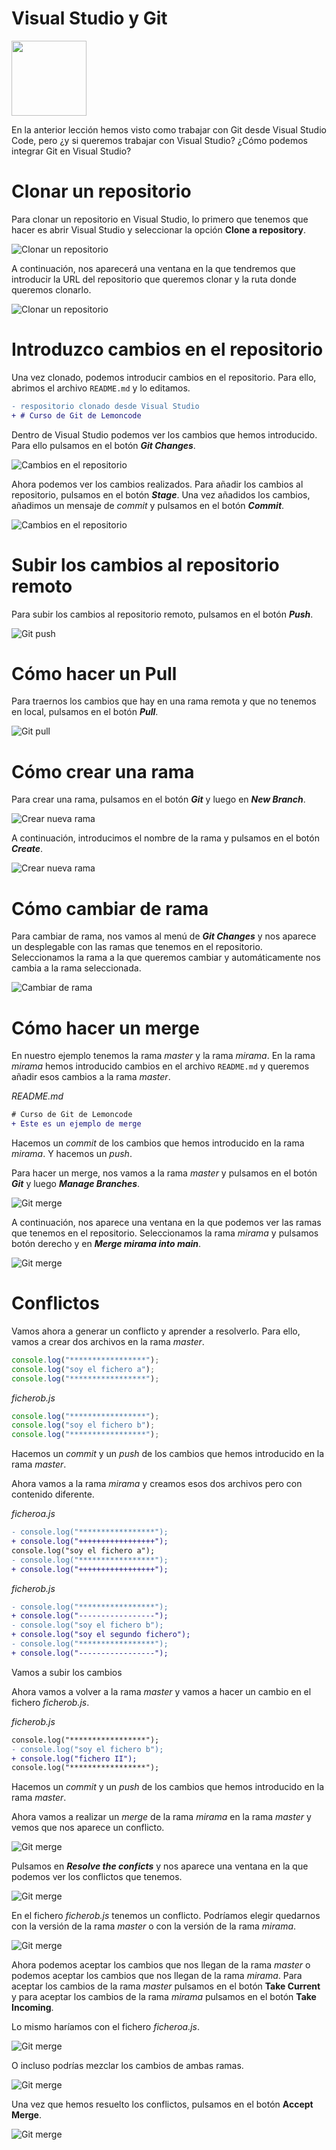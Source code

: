 # Visual Studio y Git

<img src="../content/logo.png" width="120px">

<div style="page-break-before:always"></div>

En la anterior lección hemos visto como trabajar con Git desde Visual Studio Code, pero ¿y si queremos trabajar con Visual Studio? ¿Cómo podemos integrar Git en Visual Studio?

# Clonar un repositorio

Para clonar un repositorio en Visual Studio, lo primero que tenemos que hacer es abrir Visual Studio y seleccionar la opción **Clone a repository**.

![Clonar un repositorio](./content/clone-repository.png)

A continuación, nos aparecerá una ventana en la que tendremos que introducir la URL del repositorio que queremos clonar y la ruta donde queremos clonarlo.

![Clonar un repositorio](./content/clone-repository2.png)

# Introduzco cambios en el repositorio

Una vez clonado, podemos introducir cambios en el repositorio. Para ello, abrimos el archivo `README.md` y lo editamos.

```diff
- respositorio clonado desde Visual Studio
+ # Curso de Git de Lemoncode
```

Dentro de Visual Studio podemos ver los cambios que hemos introducido. Para ello pulsamos en el botón ***Git Changes***.

![Cambios en el repositorio](./content/git-changes.png)

Ahora podemos ver los cambios realizados. Para añadir los cambios al repositorio, pulsamos en el botón ***Stage***. Una vez añadidos los cambios, añadimos un mensaje de *commit* y pulsamos en el botón ***Commit***.

![Cambios en el repositorio](./content/git-changes2.png)

# Subir los cambios al repositorio remoto

Para subir los cambios al repositorio remoto, pulsamos en el botón ***Push***.

![Git push](./content/git-push.png)

# Cómo hacer un Pull

Para traernos los cambios que hay en una rama remota y que no tenemos en local, pulsamos en el botón ***Pull***.

![Git pull](./content/git-pull.png)

# Cómo crear una rama

Para crear una rama, pulsamos en el botón ***Git*** y luego en ***New Branch***.

![Crear nueva rama](./content/new-branch.png)

A continuación, introducimos el nombre de la rama y pulsamos en el botón ***Create***.

![Crear nueva rama](./content/new-branch2.png)

# Cómo cambiar de rama

Para cambiar de rama, nos vamos al menú de ***Git Changes*** y nos aparece un desplegable con las ramas que tenemos en el repositorio. Seleccionamos la rama a la que queremos cambiar y automáticamente nos cambia a la rama seleccionada.

![Cambiar de rama](./content/change-branch.png)

# Cómo hacer un merge

En nuestro ejemplo tenemos la rama _master_ y la rama _mirama_. En la rama _mirama_ hemos introducido cambios en el archivo `README.md` y queremos añadir esos cambios a la rama _master_.

_README.md_

```diff
# Curso de Git de Lemoncode
+ Este es un ejemplo de merge
```

Hacemos un _commit_ de los cambios que hemos introducido en la rama _mirama_. Y hacemos un _push_.

Para hacer un merge, nos vamos a la rama _master_ y pulsamos en el botón ***Git*** y luego ***Manage Branches***.

![Git merge](./content/manage-branches.png)

A continuación, nos aparece una ventana en la que podemos ver las ramas que tenemos en el repositorio. Seleccionamos la rama _mirama_ y pulsamos botón derecho y en ***Merge mirama into main***.

![Git merge](./content/git-merge.png)

# Conflictos

Vamos ahora a generar un conflicto y aprender a resolverlo. Para ello, vamos a crear dos archivos en la rama _master_.

```js
console.log("*****************");
console.log("soy el fichero a");
console.log("*****************");
```

_ficherob.js_

```js
console.log("*****************");
console.log("soy el fichero b");
console.log("*****************");
```

Hacemos un _commit_ y un _push_ de los cambios que hemos introducido en la rama _master_.

Ahora vamos a la rama _mirama_ y creamos esos dos archivos pero con contenido diferente.

_ficheroa.js_

```diff
- console.log("*****************");
+ console.log("+++++++++++++++++");
console.log("soy el fichero a");
- console.log("*****************");
+ console.log("+++++++++++++++++");
```

_ficherob.js_

```diff
- console.log("*****************");
+ console.log("-----------------");
- console.log("soy el fichero b");
+ console.log("soy el segundo fichero");
- console.log("*****************");
+ console.log("-----------------");
```

Vamos a subir los cambios

Ahora vamos a volver a la rama _master_ y vamos a hacer un cambio en el fichero _ficherob.js_.

_ficherob.js_

```diff
console.log("*****************");
- console.log("soy el fichero b");
+ console.log("fichero II");
console.log("*****************");
```

Hacemos un _commit_ y un _push_ de los cambios que hemos introducido en la rama _master_.

Ahora vamos a realizar un _merge_ de la rama _mirama_ en la rama _master_ y vemos que nos aparece un conflicto.

![Git merge](./content/git-merge-conflicts.png)

Pulsamos en ***Resolve the conficts*** y nos aparece una ventana en la que podemos ver los conflictos que tenemos.

![Git merge](./content/git-merge-conflicts2.png)

En el fichero _ficherob.js_ tenemos un conflicto. Podríamos elegir quedarnos con la versión de la rama _master_ o con la versión de la rama _mirama_.

![Git merge](./content/git-merge-conflicts3.png)

Ahora podemos aceptar los cambios que nos llegan de la rama _master_ o podemos aceptar los cambios que nos llegan de la rama _mirama_. Para aceptar los cambios de la rama _master_ pulsamos en el botón **Take Current** y para aceptar los cambios de la rama _mirama_ pulsamos en el botón **Take Incoming**.

Lo mismo haríamos con el fichero _ficheroa.js_.

![Git merge](./content/git-merge-conflicts4.png)

O incluso podrías mezclar los cambios de ambas ramas.

![Git merge](./content/git-merge-conflicts5.png)

Una vez que hemos resuelto los conflictos, pulsamos en el botón **Accept Merge**.

![Git merge](./content/git-merge-conflicts6.png)



